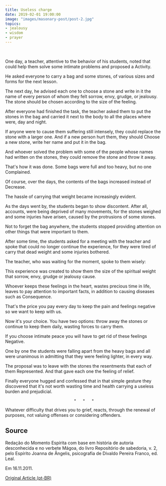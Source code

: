 ```yaml
---
title: Useless charge
date: 2019-02-01 19:00:00
image: "images/masonary-post/post-2.jpg"
topics: 
- jealousy
- wisdom
- prayer
---
```

 

One day, a teacher, attentive to the behavior of his students, noted that
could help them solve some intimate problems and proposed a
Activity.

He asked everyone to carry a bag and some stones, of various sizes and
forms for the next lesson.

The next day, he advised each one to choose a stone and write in it the
name of every person of whom they felt sorrow, envy, grudge, or jealousy. The stone
should be chosen according to the size of the feeling.

After everyone had finished the task, the teacher asked them to put the
stones in the bag and carried it next to the body to all the places where
were, day and night.

If anyone were to cause them suffering still intensely, they could
replace the stone with a larger one. And if a new person hurt them, they should
Choose a new stone, write her name and put it in the bag.

And whoever solved the problem with some of the people whose names had written
on the stones, they could remove the stone and throw it away.

That's how it was done. Some bags were full and too heavy, but no one
Complained.

Of course, over the days, the contents of the bags increased instead of
Decrease.

The hassle of carrying that weight became increasingly evident.

As the days went by, the students began to show discontent. After all,
accounts, were being deprived of many movements, for the stones weighed and
some injuries have arisen, caused by the protrusions of some stones.

Not to forget the bag anywhere, the students stopped providing
attention on other things that were important to them.

After some time, the students asked for a meeting with the teacher and spoke
that could no longer continue the experience, for they were tired of
carry that dead weight and some injuries bothered.

The teacher, who was waiting for the moment, spoke to them wisely:

This experience was created to show them the size of the spiritual weight that
sorrow, envy, grudge or jealousy cause.

Whoever keeps these feelings in the heart, wastes precious time in life, leaves
to pay attention to important facts, in addition to causing diseases such as
Consequence.

That's the price you pay every day to keep the pain and feelings
negative so we want to keep with us.

Now it's your choice. You have two options: throw away the stones or continue
to keep them daily, wasting forces to carry them.

If you choose intimate peace you will have to get rid of these feelings
Negative.

One by one the students were falling apart from the heavy bags and all were
unanimous in admitting that they were feeling lighter, in every way.

The proposal was to leave with the stones the resentments that each of them
Represented. And that gave each one the feeling of relief.

Finally everyone hugged and confessed that in that simple gesture they discovered
that it's not worth wasting time and health carrying a useless burden and
prejudicial.

                                   *   *   *

Whatever difficulty that drives you to grief, reacts, through the
renewal of purposes, not valuing offenses or considering offenders.




## Source
Redação do Momento Espírita com base em história de autoria desconhecida e no
verbete Mágoa, do livro Repositório de sabedoria, v. 2, pelo Espírito Joanna de
Ângelis, psicografia de Divaldo Pereira Franco, ed. Leal.

Em 16.11.2011.


[Original Article (pt-BR)](http://momento.com.br/pt/ler_texto.php?id=769)
